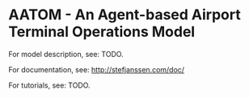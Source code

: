 # AATOM - An Agent-based Airport Terminal Operations Model

For model description, see: TODO.

For documentation, see: http://stefjanssen.com/doc/

For tutorials, see: TODO.
